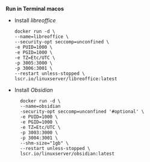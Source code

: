 **Run in Terminal macos**

- Install *libreoffice*
	```
	docker run -d \
	--name=libreoffice \
	--security-opt seccomp=unconfined \
	-e PUID=1000 \
	-e PGID=1000 \
	-e TZ=Etc/UTC \
	-p 3005:3000 \
	-p 3006:3001 \
	--restart unless-stopped \
	lscr.io/linuxserver/libreoffice:latest
	```
- Install *Obsidian*
  ```
	docker run -d \
	--name=obsidian
	-security-opt seccomp=unconfined '#optional' \
	-e PUID=1000 \
	-e PGID=1000 \
	-e TZ=Etc/UTC \
	-p 3003:3000 \
	-p 3004:3001 \
	--shm-size="1gb" \
	--restart unless-stopped \
	lscr.io/linuxserver/obsidian:latest
	```